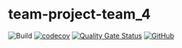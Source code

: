 # team-project-team_4

![Build](https://github.com/mobileappdevhm20/team-project-team_4/workflows/Build/badge.svg)
[![codecov](https://codecov.io/gh/mobileappdevhm20/team-project-team_4/branch/master/graph/badge.svg)](https://codecov.io/gh/mobileappdevhm20/team-project-team_4)
[![Quality Gate Status](https://sonarcloud.io/api/project_badges/measure?project=mobileappdevhm20_team-project-team_4&metric=alert_status)](https://sonarcloud.io/dashboard?id=mobileappdevhm20_team-project-team_4)
[![GitHub](https://img.shields.io/github/license/mobileappdevhm20/team-project-team_4)](https://github.com/mobileappdevhm20/team-project-team_4/blob/master/LICENSE)
